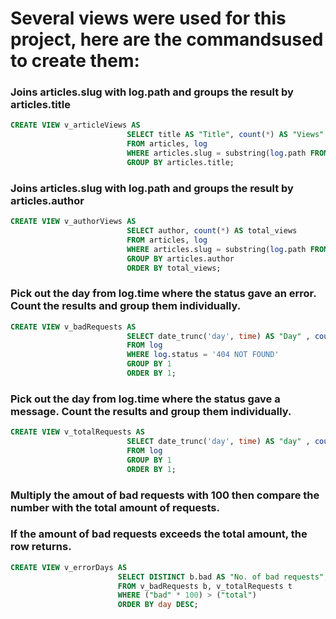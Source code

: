 # Several views were used for this project, here are the commandsused to create them:

### Joins articles.slug with log.path and groups the result by articles.title
```sql
CREATE VIEW v_articleViews AS
                          SELECT title AS "Title", count(*) AS "Views"
                          FROM articles, log
                          WHERE articles.slug = substring(log.path FROM 10)
                          GROUP BY articles.title;
```
### Joins articles.slug with log.path and groups the result by articles.author
```sql
CREATE VIEW v_authorViews AS
                          SELECT author, count(*) AS total_views
                          FROM articles, log
                          WHERE articles.slug = substring(log.path FROM 10)
                          GROUP BY articles.author
                          ORDER BY total_views;
```
### Pick out the day from log.time where the status gave an error. Count the results and group them individually.
```sql
CREATE VIEW v_badRequests AS
                          SELECT date_trunc('day', time) AS "Day" , count(time) AS "bad"
                          FROM log
                          WHERE log.status = '404 NOT FOUND'
                          GROUP BY 1
                          ORDER BY 1;
```
### Pick out the day from log.time where the status gave a message. Count the results and group them individually.
```sql
CREATE VIEW v_totalRequests AS
                          SELECT date_trunc('day', time) AS "day" , count(time) AS "total"
                          FROM log
                          GROUP BY 1
                          ORDER BY 1;
```
### Multiply the amout of bad requests with 100 then compare the number with the total amount of requests.
### If the amount of bad requests exceeds the total amount, the row returns.
```sql
CREATE VIEW v_errorDays AS
                        SELECT DISTINCT b.bad AS "No. of bad requests", t.day AS "which day"
                        FROM v_badRequests b, v_totalRequests t
                        WHERE ("bad" * 100) > ("total")
                        ORDER BY day DESC;
```
